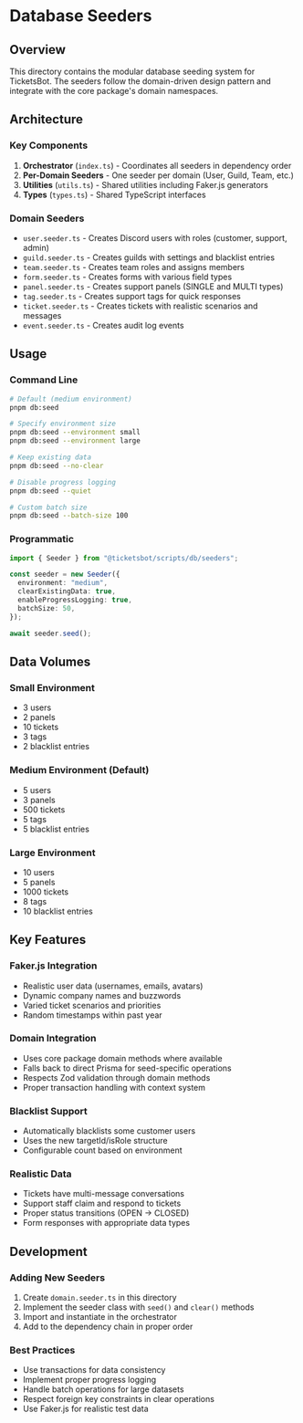 # Database Seeders

## Overview

This directory contains the modular database seeding system for TicketsBot. The seeders follow the domain-driven design pattern and integrate with the core package's domain namespaces.

## Architecture

### Key Components

1. **Orchestrator** (`index.ts`) - Coordinates all seeders in dependency order
2. **Per-Domain Seeders** - One seeder per domain (User, Guild, Team, etc.)
3. **Utilities** (`utils.ts`) - Shared utilities including Faker.js generators
4. **Types** (`types.ts`) - Shared TypeScript interfaces

### Domain Seeders

- `user.seeder.ts` - Creates Discord users with roles (customer, support, admin)
- `guild.seeder.ts` - Creates guilds with settings and blacklist entries
- `team.seeder.ts` - Creates team roles and assigns members
- `form.seeder.ts` - Creates forms with various field types
- `panel.seeder.ts` - Creates support panels (SINGLE and MULTI types)
- `tag.seeder.ts` - Creates support tags for quick responses
- `ticket.seeder.ts` - Creates tickets with realistic scenarios and messages
- `event.seeder.ts` - Creates audit log events

## Usage

### Command Line

```bash
# Default (medium environment)
pnpm db:seed

# Specify environment size
pnpm db:seed --environment small
pnpm db:seed --environment large

# Keep existing data
pnpm db:seed --no-clear

# Disable progress logging
pnpm db:seed --quiet

# Custom batch size
pnpm db:seed --batch-size 100
```

### Programmatic

```typescript
import { Seeder } from "@ticketsbot/scripts/db/seeders";

const seeder = new Seeder({
  environment: "medium",
  clearExistingData: true,
  enableProgressLogging: true,
  batchSize: 50,
});

await seeder.seed();
```

## Data Volumes

### Small Environment

- 3 users
- 2 panels
- 10 tickets
- 3 tags
- 2 blacklist entries

### Medium Environment (Default)

- 5 users
- 3 panels
- 500 tickets
- 5 tags
- 5 blacklist entries

### Large Environment

- 10 users
- 5 panels
- 1000 tickets
- 8 tags
- 10 blacklist entries

## Key Features

### Faker.js Integration

- Realistic user data (usernames, emails, avatars)
- Dynamic company names and buzzwords
- Varied ticket scenarios and priorities
- Random timestamps within past year

### Domain Integration

- Uses core package domain methods where available
- Falls back to direct Prisma for seed-specific operations
- Respects Zod validation through domain methods
- Proper transaction handling with context system

### Blacklist Support

- Automatically blacklists some customer users
- Uses the new targetId/isRole structure
- Configurable count based on environment

### Realistic Data

- Tickets have multi-message conversations
- Support staff claim and respond to tickets
- Proper status transitions (OPEN → CLOSED)
- Form responses with appropriate data types

## Development

### Adding New Seeders

1. Create `domain.seeder.ts` in this directory
2. Implement the seeder class with `seed()` and `clear()` methods
3. Import and instantiate in the orchestrator
4. Add to the dependency chain in proper order

### Best Practices

- Use transactions for data consistency
- Implement proper progress logging
- Handle batch operations for large datasets
- Respect foreign key constraints in clear operations
- Use Faker.js for realistic test data
